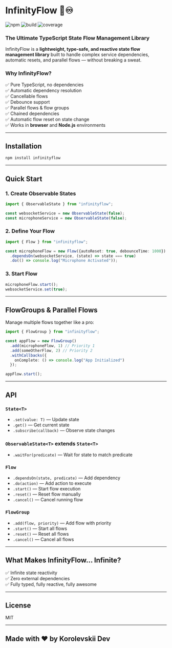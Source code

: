 # InfinityFlow 🚀♾️
![npm](https://img.shields.io/npm/v/infinityflow) ![build](https://img.shields.io/github/actions/workflow/status/infinityflow/infinityflow/ci.yml) ![coverage](https://img.shields.io/codecov/c/github/infinityflow/infinityflow)

### The Ultimate TypeScript State Flow Management Library

InfinityFlow is a **lightweight, type-safe, and reactive state flow management library** built to handle complex service dependencies, automatic resets, and parallel flows — without breaking a sweat.

### Why InfinityFlow?
✅ Pure TypeScript, no dependencies  
✅ Automatic dependency resolution  
✅ Cancellable flows  
✅ Debounce support  
✅ Parallel flows & flow groups  
✅ Chained dependencies  
✅ Automatic flow reset on state change  
✅ Works in **browser** and **Node.js** environments

---

## Installation
```bash
npm install infinityflow
```

---

## Quick Start
### 1. Create Observable States
```typescript
import { ObservableState } from "infinityflow";

const websocketService = new ObservableState(false);
const microphoneService = new ObservableState(false);
```

### 2. Define Your Flow
```typescript
import { Flow } from "infinityflow";

const microphoneFlow = new Flow({autoReset: true, debounceTime: 1000})
  .dependsOn(websocketService, (state) => state === true)
  .do(() => console.log("Microphone Activated"));
```

### 3. Start Flow
```typescript
microphoneFlow.start();
websocketService.set(true);
```

---

## FlowGroups & Parallel Flows
Manage multiple flows together like a pro:
```typescript
import { FlowGroup } from "infinityflow";

const appFlow = new FlowGroup()
  .add(microphoneFlow, 1) // Priority 1
  .add(someOtherFlow, 2) // Priority 2
  .withCallbacks({
    onComplete: () => console.log("App Initialized")
  });

appFlow.start();
```

---

## API
### `State<T>`
- `.set(value: T)` — Update state
- `.get()` — Get current state
- `.subscribe(callback)` — Observe state changes
    
### `ObservableState<T>` extends `State<T>`
- `.waitFor(predicate)` — Wait for state to match predicate

### `Flow`
- `.dependsOn(state, predicate)` — Add dependency
- `.do(action)` — Add action to execute
- `.start()` — Start flow execution
- `.reset()` — Reset flow manually
- `.cancel()` — Cancel running flow

### `FlowGroup`
- `.add(flow, priority)` — Add flow with priority
- `.start()` — Start all flows
- `.reset()` — Reset all flows
- `.cancel()` — Cancel all flows

---

## What Makes InfinityFlow... Infinite?
✅ Infinite state reactivity  
✅ Zero external dependencies  
✅ Fully typed, fully reactive, fully awesome

---

## License
MIT

---

## Made with ❤️ by Korolevskii Dev

